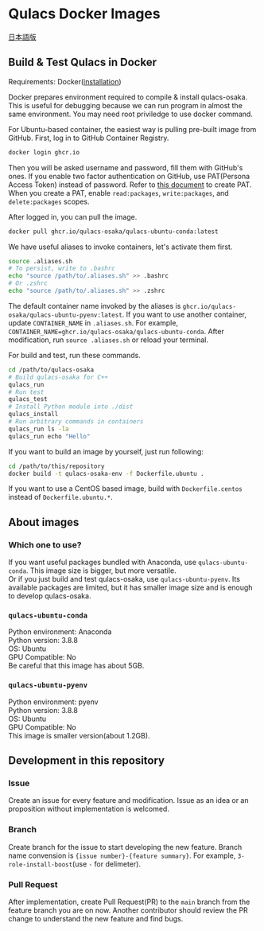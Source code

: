 # Qulacs Docker Images

[日本語版](./README-ja.md)

## Build & Test Qulacs in Docker
Requirements: Docker([installation](https://docs.docker.com/engine/install/))

Docker prepares environment required to compile & install qulacs-osaka. This is useful for debugging because we can run program in almost the same environment.
You may need root priviledge to use docker command.

For Ubuntu-based container, the easiest way is pulling pre-built image from GitHub. 
First, log in to GitHub Container Registry.
```bash
docker login ghcr.io
```

Then you will be asked username and password, fill them with GitHub's ones.
If you enable two factor authentication on GitHub, use PAT(Persona Access Token) instead of password.
Refer to [this document](https://docs.github.com/en/github/authenticating-to-github/creating-a-personal-access-token) to create PAT.
When you create a PAT, enable `read:packages`, `write:packages`, and `delete:packages` scopes.

After logged in, you can pull the image.
```bash
docker pull ghcr.io/qulacs-osaka/qulacs-ubuntu-conda:latest
```

We have useful aliases to invoke containers, let's activate them first.
```bash
source .aliases.sh
# To persist, write to .bashrc
echo "source /path/to/.aliases.sh" >> .bashrc
# Or .zshrc
echo "source /path/to/.aliases.sh" >> .zshrc
```
The default container name invoked by the aliases is `ghcr.io/qulacs-osaka/qulacs-ubuntu-pyenv:latest`. If you want to use another container, update `CONTAINER_NAME` in `.aliases.sh`. For example, `CONTAINER_NAME=ghcr.io/qulacs-osaka/qulacs-ubuntu-conda`. After modification, run `source .aliases.sh` or reload your terminal.

For build and test, run these commands.
```bash
cd /path/to/qulacs-osaka
# Build qulacs-osaka for C++
qulacs_run
# Run test
qulacs_test
# Install Python module into ./dist
qulacs_install
# Run arbitrary commands in containers
qulacs_run ls -la
qulacs_run echo "Hello"
```

If you want to build an image by yourself, just run following:
```bash
cd /path/to/this/repository
docker build -t qulacs-osaka-env -f Dockerfile.ubuntu .
```

If you want to use a CentOS based image, build with `Dockerfile.centos` instead of `Dockerfile.ubuntu.*`.

## About images
### Which one to use?
If you want useful packages bundled with Anaconda, use `qulacs-ubuntu-conda`. This image size is bigger, but more versatile.  
Or if you just build and test qulacs-osaka, use `qulacs-ubuntu-pyenv`. Its available packages are limited, but it has smaller image size and is enough to develop qulacs-osaka.

### `qulacs-ubuntu-conda`
Python environment: Anaconda  
Python version: 3.8.8  
OS: Ubuntu  
GPU Compatible: No  
Be careful that this image has about 5GB.

### `qulacs-ubuntu-pyenv`
Python environment: pyenv  
Python version: 3.8.8  
OS: Ubuntu  
GPU Compatible: No  
This image is smaller version(about 1.2GB).

## Development in this repository
### Issue
Create an issue for every feature and modification. Issue as an idea or an proposition without implementation is welcomed.

### Branch
Create branch for the issue to start developing the new feature. Branch name convension is `{issue number}-{feature summary}`. For example, `3-role-install-boost`(use `-` for delimeter).

### Pull Request
After implementation, create Pull Request(PR) to the `main` branch from the feature branch you are on now. Another contributor should review the PR change to understand the new feature and find bugs.
